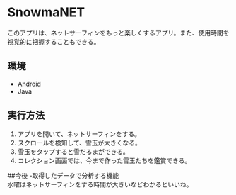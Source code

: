 # SnowmaNET

このアプリは、ネットサーフィンをもっと楽しくするアプリ。また、使用時間を視覚的に把握することもできる。

## 環境
- Android
- Java


## 実行方法
1. アプリを開いて、ネットサーフィンをする。
2. スクロールを検知して、雪玉が大きくなる。
3. 雪玉をタップすると雪だるまができる。
4. コレクション画面では、今まで作った雪玉たちを鑑賞できる。

##今後
-取得したデータで分析する機能  
水曜はネットサーフィンをする時間が大きいなどわかるといいね。
